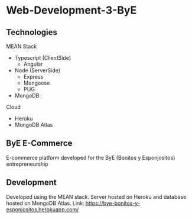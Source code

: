 
# Web-Development-3-ByE

## Technologies
MEAN Stack
* Typescript (ClientSide)
    * Angular
* Node (ServerSide)
    * Express
    * Mongoose
    * PUG
* MongoDB

Cloud
* Heroku
* MongoDB Atlas


## ByE E-Commerce
E-commerce platform developed for the ByE (Bonitos y Esponjositos) entrepreneurship

## Development


Developed using the MEAN stack. Server hosted on Heroku and database hosted on MongoDB Atlas.
Link: https://bye-bonitos-y-esponjositos.herokuapp.com/
